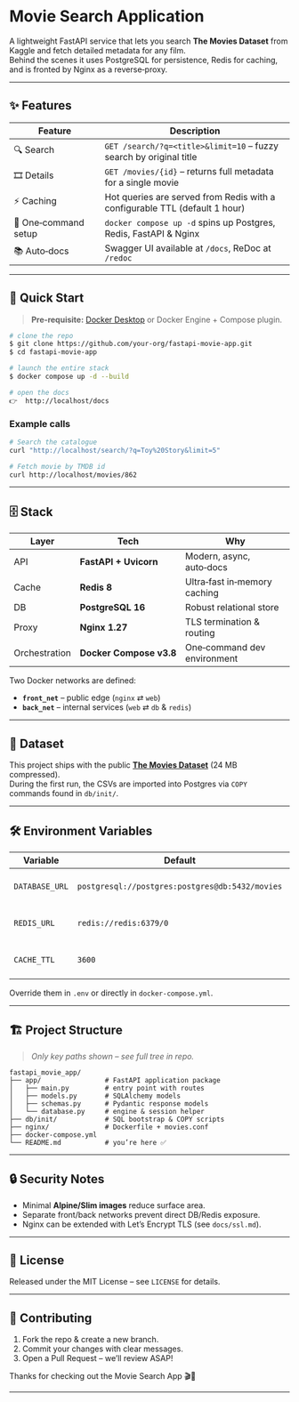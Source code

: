 # Movie Search Application

A lightweight FastAPI service that lets you search **The Movies Dataset** from Kaggle and fetch detailed metadata for any film.  
Behind the scenes it uses PostgreSQL for persistence, Redis for caching, and is fronted by Nginx as a reverse‑proxy.


---

## ✨ Features

| Feature | Description |
|---------|-------------|
| 🔍 Search | `GET /search/?q=<title>&limit=10` – fuzzy search by original title |
| 🎞️ Details | `GET /movies/{id}` – returns full metadata for a single movie |
| ⚡ Caching | Hot queries are served from Redis with a configurable TTL (default 1 hour) |
| 🐳 One‑command setup | `docker compose up -d` spins up Postgres, Redis, FastAPI & Nginx |
| 📚 Auto‑docs | Swagger UI available at `/docs`, ReDoc at `/redoc` |

---

## 🚀 Quick Start

> **Pre‑requisite:** [Docker Desktop](https://docs.docker.com/get-docker/) or Docker Engine + Compose plugin.

```bash
# clone the repo
$ git clone https://github.com/your‑org/fastapi‑movie‑app.git
$ cd fastapi-movie-app

# launch the entire stack
$ docker compose up -d --build

# open the docs
👉  http://localhost/docs
```

### Example calls

```bash
# Search the catalogue
curl "http://localhost/search/?q=Toy%20Story&limit=5"

# Fetch movie by TMDB id
curl http://localhost/movies/862
```

---

## 🗄️ Stack

| Layer | Tech | Why |
|-------|------|-----|
| API   | **FastAPI + Uvicorn** | Modern, async, auto‑docs |
| Cache | **Redis 8** | Ultra‑fast in‑memory caching |
| DB    | **PostgreSQL 16** | Robust relational store |
| Proxy | **Nginx 1.27** | TLS termination & routing |
| Orchestration | **Docker Compose v3.8** | One‑command dev environment |

Two Docker networks are defined:

* **`front_net`** – public edge (`nginx` ⇄ `web`)
* **`back_net`** – internal services (`web` ⇄ `db` & `redis`)

---

## 📂 Dataset

This project ships with the public **[The Movies Dataset](https://www.kaggle.com/datasets/rounakbanik/the-movies-dataset)** (24 MB compressed).  
During the first run, the CSVs are imported into Postgres via `COPY` commands found in `db/init/`.

---

## 🛠️ Environment Variables

| Variable | Default | Purpose |
|----------|---------|---------|
| `DATABASE_URL` | `postgresql://postgres:postgres@db:5432/movies` | SQLAlchemy connection string |
| `REDIS_URL`    | `redis://redis:6379/0` | Redis connection string |
| `CACHE_TTL`    | `3600` | Cache entry lifetime (seconds) |

Override them in `.env` or directly in `docker-compose.yml`.

---

## 🏗️ Project Structure

> *Only key paths shown – see full tree in repo.*

```
fastapi_movie_app/
├── app/                # FastAPI application package
│   ├── main.py         # entry point with routes
│   ├── models.py       # SQLAlchemy models
│   ├── schemas.py      # Pydantic response models
│   └── database.py     # engine & session helper
├── db/init/            # SQL bootstrap & COPY scripts
├── nginx/              # Dockerfile + movies.conf
├── docker-compose.yml
└── README.md           # you’re here ✅
```

---

## 🔒 Security Notes

* Minimal **Alpine/Slim images** reduce surface area.
* Separate front/back networks prevent direct DB/Redis exposure.
* Nginx can be extended with Let’s Encrypt TLS (see `docs/ssl.md`).

---

## 📜 License

Released under the MIT License – see `LICENSE` for details.

---

## 👥 Contributing

1. Fork the repo & create a new branch.
2. Commit your changes with clear messages.
3. Open a Pull Request – we’ll review ASAP!

Thanks for checking out the Movie Search App 🎬🍿

---
